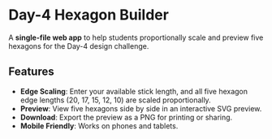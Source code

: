 # Day-4 Hexagon Builder


A **single-file web app** to help students proportionally scale and preview five hexagons for the Day-4 design challenge.


## Features
- **Edge Scaling**: Enter your available stick length, and all five hexagon edge lengths (20, 17, 15, 12, 10) are scaled proportionally.
- **Preview**: View five hexagons side by side in an interactive SVG preview.
- **Download**: Export the preview as a PNG for printing or sharing.
- **Mobile Friendly**: Works on phones and tablets.


